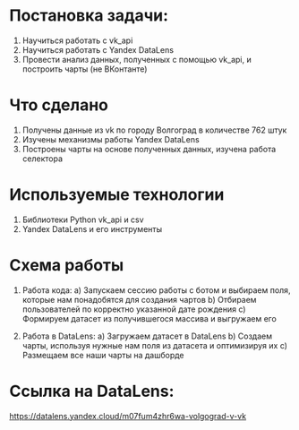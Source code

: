 # Постановка задачи:
1) Научиться работать с vk_api
2) Научиться работать с Yandex DataLens
3) Провести анализ данных, полученных с помощью vk_api, и построить чарты (не ВКонтанте)

# Что сделано
1) Получены данные из vk по городу Волгоград в количестве 762 штук
2) Изучены механизмы работы Yandex DataLens
3) Построены чарты на основе полученных данных, изучена работа селектора

# Используемые технологии
1) Библиотеки Python vk_api и csv
2) Yandex DataLens и его инструменты

# Схема работы
1) Работа кода:
 a) Запускаем сессию работы с ботом и выбираем поля, которые нам понадобятся для создания чартов
 b) Отбираем пользователей по корректно указанной дате рождения
 c) Формируем датасет из получившегося массива и выгружаем его

2) Работа в DataLens:
 a) Загружаем датасет в DataLens
 b) Создаем чарты, используя нужные нам поля из датасета и оптимизируя их
 c) Размещаем все наши чарты на дашборде

# Ссылка на DataLens:
https://datalens.yandex.cloud/m07fum4zhr6wa-volgograd-v-vk
